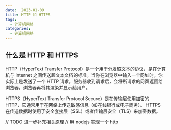 ```yaml
---
date:  2023-01-09
title: HTTP 和 HTTPS
tags: 
  - 计算机网络
categories:
  - 计算机网络
---
```


## 什么是 HTTP 和 HTTPS

HTTP（HyperText Transfer Protocol）是一个用于分发超文本的协议，是在计算机与 Internet 之间传送超文本文档的标准。当你在浏览器中输入一个网址时，你实际上是发送了一个 HTTP 请求。服务器收到请求后，会将所请求的网页返回给浏览器，浏览器再将其渲染并显示给用户。

HTTPS（HyperText Transfer Protocol Secure）是在传输层使用加密的 HTTP，它通常用于在网络上传送敏感信息（如在线银行或电子商务）。 HTTPS 在传送数据时使用了安全套接层（SSL）或者传输层安全（TLS）来加密数据。

// TODO 进一步补充相关原理
// 用 nodejs 实现一个 http